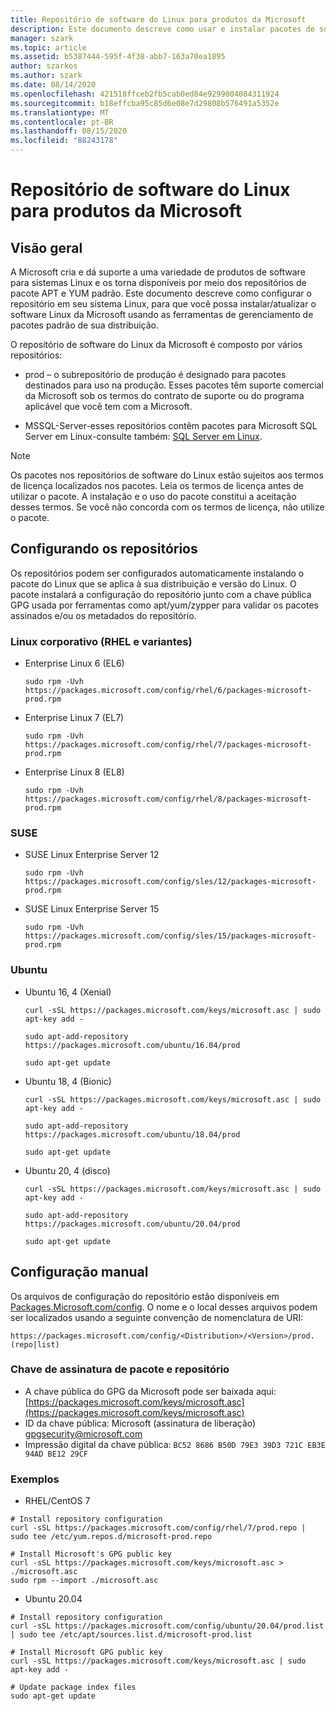 ```yaml
---
title: Repositório de software do Linux para produtos da Microsoft
description: Este documento descreve como usar e instalar pacotes de software do Linux para produtos da Microsoft.
manager: szark
ms.topic: article
ms.assetid: b5387444-595f-4f38-abb7-163a70ea1895
author: szarkos
ms.author: szark
ms.date: 08/14/2020
ms.openlocfilehash: 421518ffceb2fb5cab0ed84e9299004084311924
ms.sourcegitcommit: b18effcba95c85d6e08e7d29808b576491a5352e
ms.translationtype: MT
ms.contentlocale: pt-BR
ms.lasthandoff: 08/15/2020
ms.locfileid: "88243178"
---
```

# <a name="linux-software-repository-for-microsoft-products"></a>Repositório de software do Linux para produtos da Microsoft

## <a name="overview"></a>Visão geral

A Microsoft cria e dá suporte a uma variedade de produtos de software para sistemas Linux e os torna disponíveis por meio dos repositórios de pacote APT e YUM padrão. Este documento descreve como configurar o repositório em seu sistema Linux, para que você possa instalar/atualizar o software Linux da Microsoft usando as ferramentas de gerenciamento de pacotes padrão de sua distribuição.

O repositório de software do Linux da Microsoft é composto por vários repositórios:

 - prod – o subrepositório de produção é designado para pacotes destinados para uso na produção. Esses pacotes têm suporte comercial da Microsoft sob os termos do contrato de suporte ou do programa aplicável que você tem com a Microsoft.

 - MSSQL-Server-esses repositórios contêm pacotes para Microsoft SQL Server em Linux-consulte também: [SQL Server em Linux](https://www.microsoft.com/sql-server/sql-server-vnext-including-Linux).

> [!NOTE]
> Os pacotes nos repositórios de software do Linux estão sujeitos aos termos de licença localizados nos pacotes. Leia os termos de licença antes de utilizar o pacote. A instalação e o uso do pacote constitui a aceitação desses termos. Se você não concorda com os termos de licença, não utilize o pacote.

## <a name="configuring-the-repositories"></a>Configurando os repositórios

Os repositórios podem ser configurados automaticamente instalando o pacote do Linux que se aplica à sua distribuição e versão do Linux. O pacote instalará a configuração do repositório junto com a chave pública GPG usada por ferramentas como apt/yum/zypper para validar os pacotes assinados e/ou os metadados do repositório.

### <a name="enterprise-linux-rhel-and-variants"></a>Linux corporativo (RHEL e variantes)

 - Enterprise Linux 6 (EL6)<p>`sudo rpm -Uvh https://packages.microsoft.com/config/rhel/6/packages-microsoft-prod.rpm`

 - Enterprise Linux 7 (EL7)<p>`sudo rpm -Uvh https://packages.microsoft.com/config/rhel/7/packages-microsoft-prod.rpm`

 - Enterprise Linux 8 (EL8)<p>`sudo rpm -Uvh https://packages.microsoft.com/config/rhel/8/packages-microsoft-prod.rpm`

### <a name="suse"></a>SUSE

 - SUSE Linux Enterprise Server 12<p>`sudo rpm -Uvh https://packages.microsoft.com/config/sles/12/packages-microsoft-prod.rpm`

 - SUSE Linux Enterprise Server 15<p>`sudo rpm -Uvh https://packages.microsoft.com/config/sles/15/packages-microsoft-prod.rpm`

### <a name="ubuntu"></a>Ubuntu

 - Ubuntu 16, 4 (Xenial)<p>`curl -sSL https://packages.microsoft.com/keys/microsoft.asc | sudo apt-key add -`<p>`sudo apt-add-repository https://packages.microsoft.com/ubuntu/16.04/prod`<p>`sudo apt-get update`

 - Ubuntu 18, 4 (Bionic)<p>`curl -sSL https://packages.microsoft.com/keys/microsoft.asc | sudo apt-key add -`<p>`sudo apt-add-repository https://packages.microsoft.com/ubuntu/18.04/prod`<p>`sudo apt-get update`

 - Ubuntu 20, 4 (disco)<p>`curl -sSL https://packages.microsoft.com/keys/microsoft.asc | sudo apt-key add -`<p>`sudo apt-add-repository https://packages.microsoft.com/ubuntu/20.04/prod`<p>`sudo apt-get update`

## <a name="manual-configuration"></a>Configuração manual

Os arquivos de configuração do repositório estão disponíveis em [Packages.Microsoft.com/config](https://packages.microsoft.com/config/). O nome e o local desses arquivos podem ser localizados usando a seguinte convenção de nomenclatura de URI:

`https://packages.microsoft.com/config/<Distribution>/<Version>/prod.(repo|list)`

### <a name="package-and-repository-signing-key"></a>Chave de assinatura de pacote e repositório

- A chave pública do GPG da Microsoft pode ser baixada aqui: [https://packages.microsoft.com/keys/microsoft.asc](https://packages.microsoft.com/keys/microsoft.asc)
- ID da chave pública: Microsoft (assinatura de liberação) <gpgsecurity@microsoft.com>
- Impressão digital da chave pública: `BC52 8686 B50D 79E3 39D3 721C EB3E 94AD BE12 29CF`

### <a name="examples"></a>Exemplos

 - RHEL/CentOS 7

```
# Install repository configuration
curl -sSL https://packages.microsoft.com/config/rhel/7/prod.repo | sudo tee /etc/yum.repos.d/microsoft-prod.repo

# Install Microsoft's GPG public key
curl -sSL https://packages.microsoft.com/keys/microsoft.asc > ./microsoft.asc
sudo rpm --import ./microsoft.asc
```

 - Ubuntu 20.04

```
# Install repository configuration
curl -sSL https://packages.microsoft.com/config/ubuntu/20.04/prod.list | sudo tee /etc/apt/sources.list.d/microsoft-prod.list

# Install Microsoft GPG public key
curl -sSL https://packages.microsoft.com/keys/microsoft.asc | sudo apt-key add -

# Update package index files
sudo apt-get update
```

